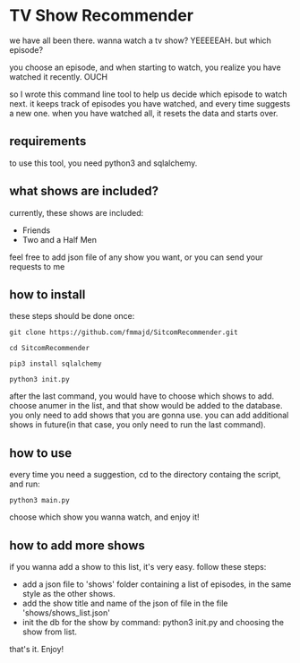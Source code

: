 # TV Show Recommender
we have all been there. wanna watch a tv show? YEEEEEAH. but which episode? 

you choose an episode, and when starting to watch, you realize you have watched it recently. OUCH

so I wrote this command line tool to help us decide which episode to watch next. it keeps track of episodes you have watched, and every time suggests a new one. when you have watched all, it resets the data and starts over.


## requirements

to use this tool, you need python3 and sqlalchemy.


## what shows are included?
currently, these shows are included:

- Friends
- Two and a Half Men

feel free to add json file of any show you want, or you can send your requests to me


## how to install
these steps should be done once:


```git clone https://github.com/fmmajd/SitcomRecommender.git```

```cd SitcomRecommender```

```pip3 install sqlalchemy```

```python3 init.py```

after the last command, you would have to choose which shows to add. choose anumer in the list, and that show would be added to the database. you only need to add shows that you are gonna use. you can add additional shows in future(in that case, you only need to run the last command).



## how to use
every time you need a suggestion, cd to the directory containg the script, and run:

```python3 main.py```

choose which show you wanna watch, and enjoy it!


## how to add more shows
if you wanna add a show to this list, it's very easy. follow these steps:

- add a json file to 'shows' folder containing a list of episodes, in the same style as the other shows.
- add the show title and name of the json of file in the file 'shows/shows_list.json'
- init the db for the show by command: python3 init.py and choosing the show from list.

that's it. Enjoy!
